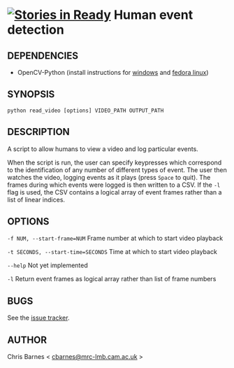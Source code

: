[![Stories in Ready](https://badge.waffle.io/clbarnes/human_event_detection.png?label=ready&title=Ready)](https://waffle.io/clbarnes/human_event_detection)
Human event detection
=====================

## DEPENDENCIES

 - OpenCV-Python (install instructions for [windows](http://docs.opencv.org/trunk/doc/py_tutorials/py_setup/py_setup_in_windows/py_setup_in_windows.html#install-opencv-python-in-windows) and [fedora linux](http://docs.opencv.org/trunk/doc/py_tutorials/py_setup/py_setup_in_fedora/py_setup_in_fedora.html#install-opencv-python-in-fedora))

## SYNOPSIS

`python read_video [options] VIDEO_PATH OUTPUT_PATH`

## DESCRIPTION

A script to allow humans to view a video and log particular events.

When the script is run, the user can specify keypresses which correspond to the identification of any number of different types of event. The user then watches the video, logging events as it plays (press `Space` to quit). The frames during which events were logged is then written to a CSV. If the `-l` flag is used, the CSV contains a logical array of event frames rather than a list of linear indices.

## OPTIONS

`-f NUM, --start-frame=NUM`
Frame number at which to start video playback

`-t SECONDS, --start-time=SECONDS`
Time at which to start video playback 

`--help`
Not yet implemented

`-l`
Return event frames as logical array rather than list of frame numbers

## BUGS

See the [issue tracker](https://github.com/clbarnes/human_event_detection/issues).

## AUTHOR

Chris Barnes < cbarnes@mrc-lmb.cam.ac.uk >